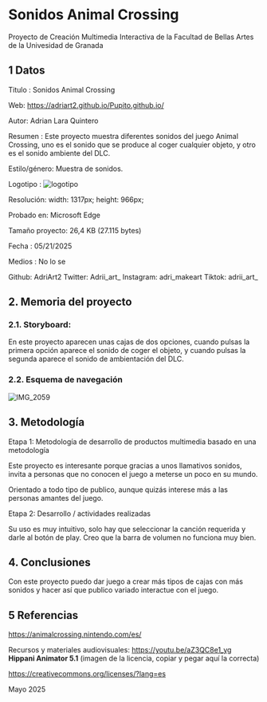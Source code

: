 # Sonidos Animal Crossing
Proyecto de Creación Multimedia Interactiva de la Facultad de Bellas Artes de la Univesidad de Granada

## 1 Datos
Titulo : Sonidos Animal Crossing

Web: https://adriart2.github.io/Pupito.github.io/

Autor: Adrian Lara Quintero

Resumen : Este proyecto muestra diferentes sonidos del juego Animal Crossing, uno es el sonido que se produce al coger cualquier objeto, y otro es el sonido ambiente del DLC.

Estilo/género: Muestra de sonidos.

Logotipo : ![logotipo](https://github.com/user-attachments/assets/9abbfb99-66da-4eb7-ade9-3969545b893e)

Resolución: width: 1317px; height: 966px;

Probado en: Microsoft Edge

Tamaño proyecto: 26,4 KB (27.115 bytes)

Fecha : 05/21/2025

Medios : No lo se

Github: AdriArt2
Twitter: Adrii_art_
Instagram: adri_makeart
Tiktok: adrii_art_

## 2. Memoria del proyecto
### 2.1. Storyboard:
En este proyecto aparecen unas cajas de dos opciones, cuando pulsas la primera opción aparece el sonido de coger el objeto, y cuando pulsas la segunda aparece el sonido de ambientación del DLC.

### 2.2. Esquema de navegación
![IMG_2059](https://github.com/user-attachments/assets/a15cc36c-592a-4f46-9fa3-5f214dbc508f)


## 3. Metodología

Etapa 1: Metodología de desarrollo de productos multimedia basado en una metodología

Este proyecto es interesante porque gracias a unos llamativos sonidos, invita a personas que no conocen el juego a meterse un poco en su mundo.

Orientado a todo tipo de publico, aunque quizás interese más a las personas amantes del juego.

Etapa 2: Desarrollo / actividades realizadas

Su uso es muy intuitivo, solo hay que seleccionar la canción requerida y darle al botón de play.
Creo que la barra de volumen no funciona muy bien.

## 4. Conclusiones
Con este proyecto puedo dar juego a crear más tipos de cajas con más sonidos y hacer así que publico variado interactue con el juego.
## 5 Referencias
https://animalcrossing.nintendo.com/es/


Recursos y materiales audiovisuales:
https://youtu.be/aZ3QC8e1_yg
**Hippani Animator 5.1**
(imagen de la licencia, copiar y pegar aquí la correcta)

https://creativecommons.org/licenses/?lang=es

Mayo 2025
